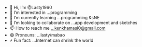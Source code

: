 - 👋 Hi, I’m @Lasty1960
- 👀 I’m interested in ...programming
- 🌱 I’m currently learning ...programming &sNE
- 💞️ I’m looking to collaborate on ...app development and sketches
- 📫 How to reach me ...kenkhamasi0@gmail.com 
- 😄 Pronouns: ...lasty/mabao
- ⚡ Fun fact: ...Internet can shrink the world

<!---
Lasty1960/Lasty1960 is a ✨ special ✨ repository because its `README.md` (this file) appears on your GitHub profile.
You can click the Preview link to take a look at your changes.
--->
